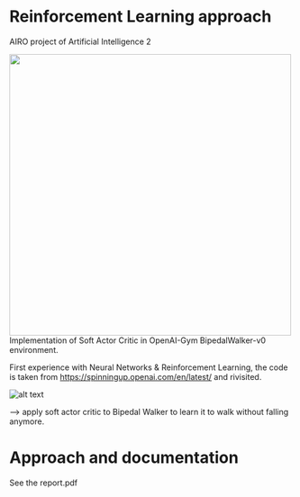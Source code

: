 # Reinforcement Learning approach

AIRO project of Artificial Intelligence 2

<a href="https://www.dis.uniroma1.it/"><img src="http://www.dis.uniroma1.it/sites/default/files/marchio%20logo%20eng%20jpg.jpg" width="500"></a>
Implementation of Soft Actor Critic in OpenAI-Gym BipedalWalker-v0 environment.



First experience with Neural Networks & Reinforcement Learning, the code is taken from https://spinningup.openai.com/en/latest/ and rivisited.


![alt text](https://camo.githubusercontent.com/4e5badd3ce84f9c22f28539d74ec934e23ce3a70/68747470733a2f2f696d6167652e6962622e636f2f6332633946352f657a6769665f636f6d5f726573697a652e676966)


--> apply soft actor critic to Bipedal Walker to learn it to walk without falling anymore.



# Approach and documentation

See the report.pdf
